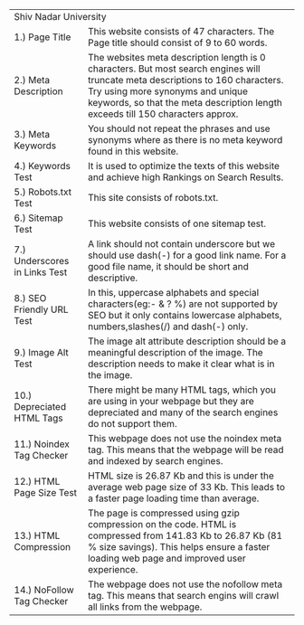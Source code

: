 <html>
<body>
<table>
<tr>
<td colspan="2">Shiv Nadar University</td></tr>
<tr><td>1.) Page Title</td><td> This website consists of 47 characters. The Page title should consist of 9 to 60 words.</td></tr>
<tr><td>2.) Meta Description</td> <td>The websites meta description length is 0 characters. But most search engines will truncate meta descriptions to 160 characters.
Try using more synonyms and unique keywords, so that the meta description length exceeds till 150 characters approx.</td></tr>
<tr><td>3.) Meta Keywords</td><td> You should not repeat the phrases and use synonyms where as there is no meta keyword found in this website.</td></tr>
<tr><td>4.) Keywords Test</td><td> It is used to optimize the texts of this website and achieve high Rankings on Search Results.</td></tr>
<tr><td>5.) Robots.txt Test</td><td> This site consists of robots.txt.</td></tr>
<tr><td>6.) Sitemap Test</td><td> This website consists of one sitemap test.</td></tr>
<tr><td>7.) Underscores in Links Test</td> <td>A link should not contain underscore but we should use dash(-) for a good link name. For a good file name, it should be short and descriptive.</td> </tr>
<tr><td>8.) SEO Friendly URL Test</td><td>  In this, uppercase alphabets and special characters(eg:- & ? %) are not supported by SEO but it only contains lowercase alphabets, numbers,slashes(/) and dash(-) only.</td></tr>
<tr><td>9.) Image Alt Test</td><td> The image alt attribute description should be a meaningful description of the image. The description needs to make it clear what is in the image.</td></tr>
<tr><td>10.) Depreciated HTML Tags</td><td> There might be many HTML tags, which you are using in your webpage but they are depreciated and 
many of the search engines do not support them.</td></tr>
<tr><td>11.) Noindex Tag Checker</td><td>This webpage does not use the noindex meta tag. This means that the webpage will be read and indexed by search engines.</td></tr>
<tr><td>12.) HTML Page Size Test</td><td>HTML size is 26.87 Kb and this is under the average web page size of 33 Kb. 
This leads to a faster page loading time than average.</td></tr>
<tr><td>13.) HTML Compression</td><td>The page is compressed using gzip compression on the code. HTML is compressed from 141.83 Kb to 26.87 Kb (81 % size savings). This helps ensure a faster loading web page and improved user experience.</td></tr>
<tr><td>14.) NoFollow Tag Checker</td><td> The webpage does not use the nofollow meta tag. This means that search engins will crawl all links from the webpage.</td></tr>
</table> 
</body>
</html>
